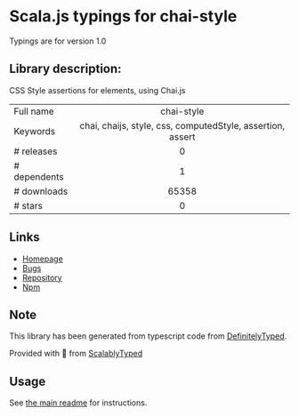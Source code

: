 
# Scala.js typings for chai-style

Typings are for version 1.0

## Library description:
CSS Style assertions for elements, using Chai.js

|                    |                 |
| ------------------ | :-------------: |
| Full name          | chai-style |
| Keywords           | chai, chaijs, style, css, computedStyle, assertion, assert |
| # releases         | 0 |
| # dependents       | 1 |
| # downloads        | 65358 |
| # stars            | 0 |

## Links
- [Homepage](https://github.com/darlanmendonca/chai-style#readme)
- [Bugs](https://github.com/darlanmendonca/chai-style/issues)
- [Repository](https://github.com/darlanmendonca/chai-style)
- [Npm](https://www.npmjs.com/package/chai-style)
    


## Note
This library has been generated from typescript code from [DefinitelyTyped](https://definitelytyped.org).

Provided with :purple_heart: from [ScalablyTyped](https://github.com/oyvindberg/ScalablyTyped)

## Usage
See [the main readme](../../readme.md) for instructions.


